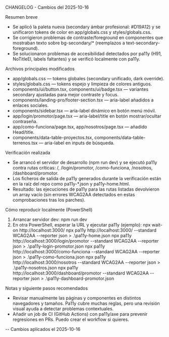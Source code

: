 CHANGELOG - Cambios del 2025-10-16

Resumen breve

- Se aplicó la paleta nueva (secondary ámbar profesional: #D19A12) y se unificaron tokens de color en app/globals.css y styles/globals.css.
- Se corrigieron problemas de contraste/foreground en componentes que mostraban texto sobre bg-secondary/\* (reemplazos a text-secondary-foreground).
- Se solucionaron problemas de accesibilidad detectados por pa11y (H91, NoTitleEl, labels faltantes) y se verificó localmente con pa11y.

Archivos principales modificados

- app/globals.css — tokens globales (secondary unificado, dark override).
- styles/globals.css — tokens espejo y limpieza de colores antiguos.
- components/ui/button.tsx, components/ui/badge.tsx — variantes secondary ajustadas para mejor contraste y focus.
- components/landing-pro/footer-section.tsx — aria-label añadidos a enlaces sociales.
- components/sidebar.tsx — aria-label dinámico en botón menú móvil.
- app/login/promotor/page.tsx — aria-label/title en botón mostrar/ocultar contraseña.
- app/como-funciona/page.tsx, app/nosotros/page.tsx — añadido Head/title.
- components/data-table-proyectos.tsx, components/data-table-terrenos.tsx — aria-label en inputs de búsqueda.

Verificación realizada

- Se arrancó el servidor de desarrollo (npm run dev) y se ejecutó pa11y contra rutas críticas: /, /login/promotor, /como-funciona, /nosotros, /dashboard/promotor.
- Los ficheros de salida de pa11y generados durante la verificación están en la raíz del repo como pa11y-\*.json y pa11y-home.html.
- Resultado: las ejecuciones de pa11y para las rutas listadas devolvieron un array vacío (sin errores WCAG2AA detectados en estas comprobaciones tras los parches).

Cómo reproducir localmente (PowerShell)

1. Arrancar servidor dev:
   npm run dev
2. En otra PowerShell, esperar la URL y ejecutar pa11y (ejemplo):
   npx wait-on http://localhost:3000/
   npx pa11y http://localhost:3000/ --standard WCAG2AA --reporter json > .\pa11y-home.json
   npx pa11y http://localhost:3000/login/promotor --standard WCAG2AA --reporter json > .\pa11y-login-promotor.json
   npx pa11y http://localhost:3000/como-funciona --standard WCAG2AA --reporter json > .\pa11y-como-funciona.json
   npx pa11y http://localhost:3000/nosotros --standard WCAG2AA --reporter json > .\pa11y-nosotros.json
   npx pa11y http://localhost:3000/dashboard/promotor --standard WCAG2AA --reporter json > .\pa11y-dashboard-promotor.json

Notas y siguiente pasos recomendados

- Revisar manualmente las páginas y componentes en distintos navegadores y tamaños. Pa11y cubre muchas reglas, pero una revisión visual ayuda a detectar problemas contextuales.
- Añadir un job de CI (GitHub Actions) con pa11y/axe para prevenir regresiones en PRs. Puedo crear el workflow si quieres.

-- Cambios aplicados el 2025-10-16
